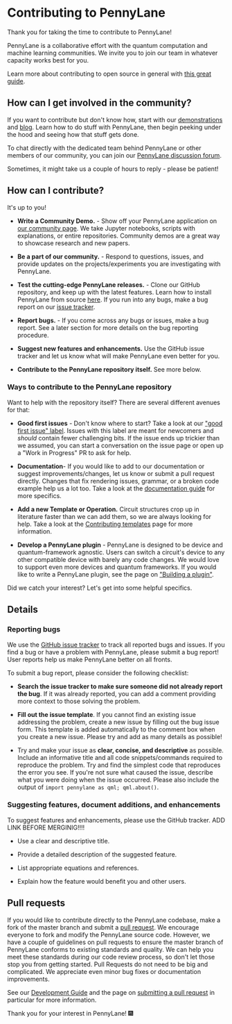 # Contributing to PennyLane

Thank you for taking the time to contribute to PennyLane!

PennyLane is a collaborative effort with the quantum computation and machine learning communities.
We invite you to join our team in whatever capacity works best for you.

Learn more about contributing to open source in general with
[this great guide](https://opensource.guide/how-to-contribute/).

## How can I get involved in the community?

If you want to contribute but don't know how, start with our
[demonstrations](https://pennylane.ai/qml/demonstrations.html) and
[blog](https://pennylane.ai/blog/). Learn how to do stuff with PennyLane, then begin peeking under
the hood and seeing how that stuff gets done.

To chat directly with the dedicated team behind PennyLane or other members of our community, you
can join our [PennyLane discussion forum](https://discuss.pennylane.ai).

Sometimes, it might take us a couple of hours to reply - please be patient!

## How can I contribute?

It's up to you!

* **Write a Community Demo.** - Show off your PennyLane application on
  [our community page](https://pennylane.ai/qml/demos_community.html). We take Jupyter notebooks,
  scripts with explanations, or entire repositories.  Community demos are a great way to showcase
  research and new papers.

* **Be a part of our community.** - Respond to questions, issues, and
  provide updates on the projects/experiments you are investigating with PennyLane.

* **Test the cutting-edge PennyLane releases.** - Clone our GitHub repository, and keep up with
  the latest features. Learn how to install PennyLane from source
  [here](https://pennylane.ai/install.html?version=preview). If you run into any bugs, make a bug
  report on our [issue tracker](https://github.com/XanaduAI/pennylane/issues).

* **Report bugs.** - If you come across any bugs or issues, make a bug report. See a later section
  for more details on the bug reporting procedure.

* **Suggest new features and enhancements.** Use the GitHub issue tracker and let us know what
  will make PennyLane even better for you.

* **Contribute to the PennyLane repository itself.** See more below.

### Ways to contribute to the PennyLane repository

Want to help with the repository itself?  There are several different avenues for that:

- **Good first issues** - Don't know where to start? Take a look at our
  ["good first issue" label](https://github.com/PennyLaneAI/pennylane/contribute).  Issues with
  this label are meant for newcomers and *should* contain fewer challenging bits.  If the issue
  ends up trickier than we assumed, you can start a conversation on the issue page or open up a
  "Work in Progress" PR to ask for help.

- **Documentation**- If you would like to add to our documentation or suggest 
  improvements/changes, let us know or submit a pull request directly. Changes that fix rendering
  issues, grammar, or a broken code example help us a lot too. Take a look at the
  [documentation guide](https://pennylane.readthedocs.io/en/stable/development/guide/documentation.html)
  for more specifics.

- **Add a new Template or Operation.** Circuit structures crop up in literature faster than we can
add them, so we are always looking for help. Take a look at the
[Contributing templates](https://pennylane.readthedocs.io/en/stable/development/adding_templates.html)
page for more information.

- **Develop a PennyLane plugin** - PennyLane is designed to be device and quantum-framework
  agnostic. Users can switch a circuit's device to any other compatible device with barely any code
  changes. We would love to support even more devices and quantum frameworks. If you would like to
  write a PennyLane plugin, see the page on
  ["Building a plugin"](https://pennylane.readthedocs.io/en/stable/development/plugins.html).

Did we catch your interest? Let's get into some helpful specifics.

## Details

### Reporting bugs

We use the [GitHub issue tracker](https://github.com/XanaduAI/pennylane/issues) to track all
reported bugs and issues. If you find a bug or have a problem with PennyLane, please submit a bug
report! User reports help us make PennyLane better on all fronts.

To submit a bug report, please consider the following checklist:

* **Search the issue tracker to make sure someone did not already report the bug**. If it was
  already reported, you can add a comment providing more context to those solving the problem.

* **Fill out the issue template**. If you cannot find an existing issue addressing the problem,
  create a new issue by filling out the bug issue form. This template is added automatically to the comment box when you create a new issue. Please try and add as many details as possible!

* Try and make your issue as **clear, concise, and descriptive** as possible. Include an informative title and all code snippets/commands required to reproduce the problem. Try and find the simplest code that reproduces the error you see. If you're not sure what caused the issue,
  describe what you were doing when the issue occurred. Please also include the output of `import pennylane as qml; qml.about()`.

### Suggesting features, document additions, and enhancements

To suggest features and enhancements, please use the GitHub tracker. ADD LINK BEFORE MERGINIG!!!!

* Use a clear and descriptive title.

* Provide a detailed description of the suggested feature.

* List appropriate equations and references.

* Explain how the feature would benefit you and other users.

## Pull requests

If you would like to contribute directly to the PennyLane codebase, make a fork of the master branch and submit a [pull request](https://help.github.com/articles/about-pull-requests). We encourage everyone to fork and modify the PennyLane source code. However, we have a couple of guidelines on pull
requests to ensure the master branch of PennyLane conforms to existing standards and quality. We can help you meet these standards during our code review process, so don't let those stop you from getting started. Pull Requests do not need to be big and complicated.  We appreciate even minor bug fixes or documentation improvements. 

See our [Development Guide](https://pennylane.readthedocs.io/en/stable/development/guide.html)
and the page on [submitting a pull request](https://pennylane.readthedocs.io/en/stable/development/guide/pullrequests.html) in particular for more information.

Thank you for your interest in PennyLane! 🎆
